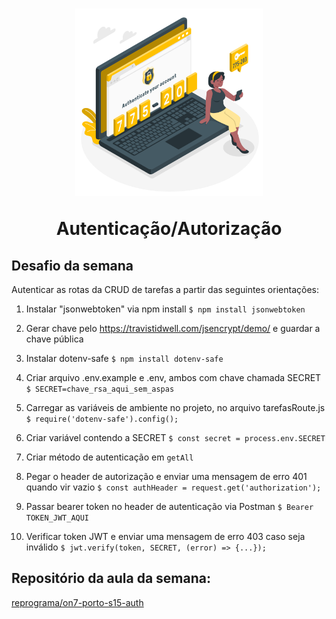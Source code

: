<h1 align="center">
  <img src="../public/images/authentication.png" alt="mulher olhando vitrine de uma loja" width="300">
<p align="center">Autenticação/Autorização<p>

## Desafio da semana

Autenticar as rotas da CRUD de tarefas a partir das seguintes orientações:

1. Instalar "jsonwebtoken" via npm install
`$ npm install jsonwebtoken`

2. Gerar chave pelo https://travistidwell.com/jsencrypt/demo/ e guardar a chave pública

3. Instalar dotenv-safe
`$ npm install dotenv-safe`

4. Criar arquivo .env.example e .env, ambos com chave chamada SECRET
`$ SECRET=chave_rsa_aqui_sem_aspas`

5. Carregar as variáveis de ambiente no projeto, no arquivo tarefasRoute.js
`$ require('dotenv-safe').config();`

7. Criar variável contendo a SECRET
`$ const secret = process.env.SECRET`

8. Criar método de autenticação em `getAll`

9. Pegar o header de autorização e enviar uma mensagem de erro 401 quando vir vazio
`$ const authHeader = request.get('authorization');`

10. Passar bearer token no header de autenticação via Postman
`$ Bearer TOKEN_JWT_AQUI`

11. Verificar token JWT e enviar uma mensagem de erro 403 caso seja inválido
`$ jwt.verify(token, SECRET, (error) => {...});`

## Repositório da aula da semana:

[reprograma/on7-porto-s15-auth](https://github.com/reprograma/on7-porto-s15-auth)